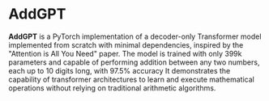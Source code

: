 # AddGPT

**AddGPT** is a PyTorch implementation of a decoder-only Transformer model implemented from scratch with minimal dependencies, inspired by the "Attention is All You Need" paper. 
The model is trained with only 399k parameters and capable of performing addition between any two numbers, each up to 10 digits long, with 97.5% accuracy 
It demonstrates the capability of transformer architectures to learn and execute mathematical operations without relying on traditional arithmetic algorithms.